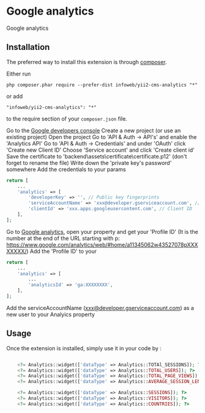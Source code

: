 Google analytics
================
Google analytics

Installation
------------

The preferred way to install this extension is through [composer](http://getcomposer.org/download/).

Either run

```
php composer.phar require --prefer-dist infoweb/yii2-cms-analytics "*"
```

or add

```
"infoweb/yii2-cms-analytics": "*"
```

to the require section of your `composer.json` file.


Go to the [Google developers console](https://console.developers.google.com)
Create a new project (or use an existing project)
Open the project
Go to 'API & Auth -> API's' and enable the 'Analytics API'
Go to 'API & Auth -> Credentials' and under 'OAuth' click 'Create new Client ID'
Choose 'Service account' and click 'Create client id'
Save the certificate to 'backend\assets\certificate\certificate.p12' (don't forget to rename the file)
Write down the 'private key's password' somewhere
Add the credentials to your params

```php
return [
    ...
    'analytics' => [
        'developerKey' => '', // Public key fingerprints
        'serviceAccountName' => 'xxx@developer.gserviceaccount.com', // Email address
        'clientId' => 'xxx.apps.googleusercontent.com', // Client ID
    ],
];
```

Go to [Google analytics](https://www.google.com/analytics/), open your property and get your 'Profile ID'
(It is the number at the end of the URL starting with p: https://www.google.com/analytics/web/#home/a11345062w43527078pXXXXXXXX/)
Add the 'Profile ID' to your

```php
return [
    ...
    'analytics' => [
        ...
        'analyticsId' => 'ga:XXXXXXXX',
    ],
];
```

Add the serviceAccountName (xxx@developer.gserviceaccount.com) as a new user to your Analyics property


Usage
-----

Once the extension is installed, simply use it in your code by :

```php

    <?= Analytics::widget(['dataType' => Analytics::TOTAl_SESSIONS]); ?>
    <?= Analytics::widget(['dataType' => Analytics::TOTAL_USERS]); ?>
    <?= Analytics::widget(['dataType' => Analytics::TOTAL_PAGE_VIEWS]); ?>
    <?= Analytics::widget(['dataType' => Analytics::AVERAGE_SESSION_LENGTH]); ?>

    <?= Analytics::widget(['dataType' => Analytics::SESSIONS]); ?>
    <?= Analytics::widget(['dataType' => Analytics::VISITORS]); ?>
    <?= Analytics::widget(['dataType' => Analytics::COUNTRIES]); ?>
```

